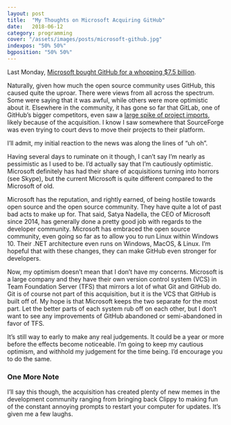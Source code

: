 ```yaml
---
layout: post
title:  "My Thoughts on Microsoft Acquiring GitHub"
date:   2018-06-12
category: programming
cover: "/assets/images/posts/microsoft-github.jpg"
indexpos: "50% 50%"
bgposition: "50% 50%"
---
```


Last Monday, [Microsoft bought GitHub for a whopping $7.5 billion](https://www.theverge.com/2018/6/4/17422788/microsoft-github-acquisition-official-deal).

Naturally, given how much the open source community uses GitHub, this caused quite the uproar. There were views from all across the spectrum. Some were saying that it was awful, while others were more optimistic about it. Elsewhere in the community, it has gone so far that GitLab, one of GitHub’s bigger competitors, even saw a [large spike of project imports](https://monitor.gitlab.net/dashboard/db/github-importer?orgId=1), likely because of the acquisition. I know I saw somewhere that SourceForge was even trying to court devs to move their projects to their platform.

I’ll admit, my initial reaction to the news was along the lines of “uh oh”.

Having several days to ruminate on it though, I can’t say I’m nearly as pessimistic as I used to be. I’d actually say that I’m cautiously optimistic. Microsoft definitely has had their share of acquisitions turning into horrors (see Skype), but the current Microsoft is quite different compared to the Microsoft of old.

Microsoft has the reputation, and rightly earned, of being hostile towards open source and the open source community. They have quite a lot of past bad acts to make up for. That said, Satya Nadella, the CEO of Microsoft since 2014, has generally done a pretty good job with regards to the developer community. Microsoft has embraced the open source community, even going so far as to allow you to run Linux within Windows 10. Their .NET architecture even runs on Windows, MacOS, & Linux. I’m hopeful that with these changes, they can make GitHub even stronger for developers.

Now, my optimism doesn’t mean that I don’t have my concerns. Microsoft is a large company and they have their own version control system (VCS) in Team Foundation Server (TFS) that mirrors a lot of what Git and GitHub do. Git is of course not part of this acquisition, but it is the VCS that GitHub is built off of. My hope is that Microsoft keeps the two separate for the most part. Let the better parts of each system rub off on each other, but I don’t want to see any improvements of GitHub abandoned or semi-abandoned in favor of TFS.

It’s still way to early to make any real judgements. It could be a year or more before the effects become noticeable. I’m going to keep my cautious optimism, and withhold my judgement for the time being. I’d encourage you to do the same.

### One More Note

I’ll say this though, the acquisition has created plenty of new memes in the development community ranging from bringing back Clippy to making fun of the constant annoying prompts to restart your computer for updates. It’s given me a few laughs.
